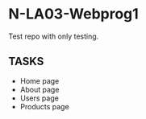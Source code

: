 # N-LA03-Webprog1
Test repo with only testing.

## TASKS
- Home page
- About page
- Users page
- Products page
